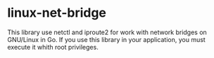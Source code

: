 linux-net-bridge
=================

This library use netctl and iproute2 for work with network bridges on
GNU/Linux in Go. If you use this library in your application, you must
execute it whith root privileges.
